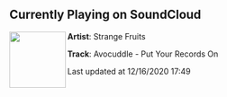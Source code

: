 ## Currently Playing on SoundCloud

[<img align="left" width="100" src="https://i1.sndcdn.com/artworks-Lyk9j3vQLI18jrqt-1dfU4g-t50x50.jpg">](https://soundcloud.com/strangefruitsmusic/sf264)

**Artist**: Strange Fruits 

**Track**: Avocuddle - Put Your Records On

Last updated at 12/16/2020 17:49
